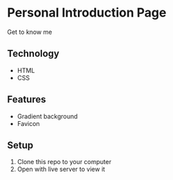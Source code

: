 # Personal Introduction Page
Get to know me

## Technology
- HTML
- CSS

## Features
- Gradient background
- Favicon

## Setup
1. Clone this repo to your computer
2. Open with live server to view it
